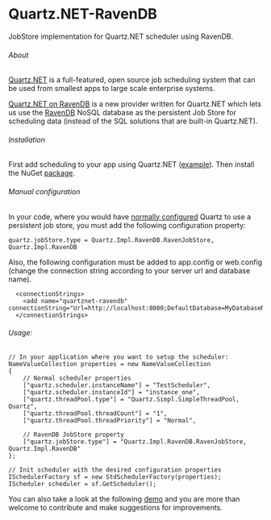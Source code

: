 # Quartz.NET-RavenDB
JobStore implementation for Quartz.NET scheduler using RavenDB.

###### About
[Quartz.NET](https://github.com/quartznet/quartznet) is a full-featured, open source job scheduling system that can be used from smallest apps to large scale enterprise systems.

[Quartz.NET on RavenDB](https://github.com/iftahbe/quartznet-RavenDB) is a new provider written for Quartz.NET which lets us use the  [RavenDB](https://ravendb.net/features) NoSQL database as the persistent Job Store for scheduling data (instead of the SQL solutions that are built-in Quartz.NET).

###### Installation
First add scheduling to your app using Quartz.NET ([example](http://www.quartz-scheduler.net/documentation/quartz-2.x/quick-start.html)).
Then install the NuGet [package](https://www.nuget.org/packages/Quartz.Impl.RavenDB/).

###### Manual configuration
In your code, where you would have [normally configured](http://www.quartz-scheduler.net/documentation/quartz-2.x/tutorial/job-stores.html) Quartz to use a persistent job store, 
you must add the following configuration property: 
```
quartz.jobStore.type = Quartz.Impl.RavenDB.RavenJobStore, Quartz.Impl.RavenDB
```
Also, the following configuration must be added to app.config or web.config (change the connection string according to your server url and database name).
```
  <connectionStrings>
    <add name="quartznet-ravendb" connectionString="Url=http://localhost:8080;DefaultDatabase=MyDatabaseName"/>
  </connectionStrings>
```

###### Usage:
```
// In your application where you want to setup the scheduler:
NameValueCollection properties = new NameValueCollection
{
	// Normal scheduler properties
	["quartz.scheduler.instanceName"] = "TestScheduler",
	["quartz.scheduler.instanceId"] = "instance_one",
	["quartz.threadPool.type"] = "Quartz.Simpl.SimpleThreadPool, Quartz",
	["quartz.threadPool.threadCount"] = "1",
	["quartz.threadPool.threadPriority"] = "Normal",
	
	// RavenDB JobStore property
	["quartz.jobStore.type"] = "Quartz.Impl.RavenDB.RavenJobStore, Quartz.Impl.RavenDB"
};

// Init scheduler with the desired configuration properties
ISchedulerFactory sf = new StdSchedulerFactory(properties);
IScheduler scheduler = sf.GetScheduler();
```

You can also take a look at the following [demo](https://github.com/iftahbe/quartznet-RavenDB/blob/master/src/Examples/RavenJobStoreDemo.cs) and you are more than welcome to contribute and make suggestions for improvements.
